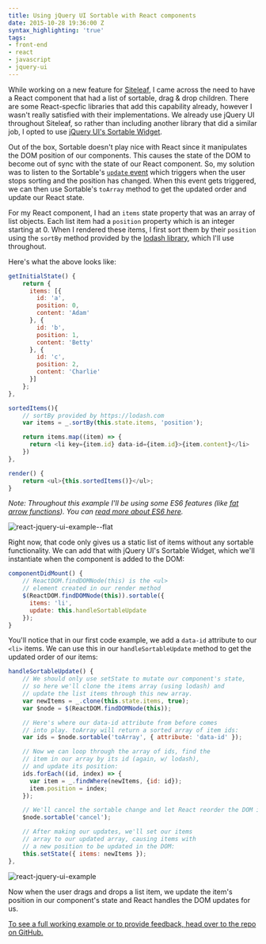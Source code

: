 ```yaml
---
title: Using jQuery UI Sortable with React components
date: 2015-10-28 19:36:00 Z
syntax_highlighting: 'true'
tags:
- front-end
- react
- javascript
- jquery-ui
---
```


While working on a new feature for [Siteleaf](http://www.siteleaf.com), I came across the need to have a React component that had a list of sortable, drag & drop children. There are some React-specfic libraries that add this capability already, however I wasn't really satisfied with their implementations. We already use jQuery UI throughout Siteleaf, so rather than including another library that did a similar job, I opted to use [jQuery UI's Sortable Widget](http://api.jqueryui.com/sortable).

Out of the box, Sortable doesn't play nice with React since it manipulates the DOM position of our components. This causes the state of the DOM to become out of sync with the state of our React component. So, my solution was to listen to the Sortable's [`update` event](http://api.jqueryui.com/sortable/#event-update) which triggers when the user stops sorting and the position has changed. When this event gets triggered, we can then use Sortable's `toArray` method to get the updated order and update our React state.

For my React component, I had an `items` state property that was an array of list objects. Each list item had a `position` property which is an integer starting at 0. When I rendered these items, I first sort them by their `position` using the `sortBy` method provided by the [lodash library](https://lodash.com), which I'll use throughout.

Here's what the above looks like:

```js
getInitialState() {
    return {
      items: [{
        id: 'a',
        position: 0,
        content: 'Adam'
      }, {
        id: 'b',
        position: 1,
        content: 'Betty'
      }, {
        id: 'c',
        position: 2,
        content: 'Charlie'
      }]
    };
},

sortedItems(){
    // sortBy provided by https://lodash.com
    var items = _.sortBy(this.state.items, 'position');

    return items.map((item) => {
      return <li key={item.id} data-id={item.id}>{item.content}</li>
    })
},

render() {
    return <ul>{this.sortedItems()}</ul>;
}
```

_Note: Throughout this example I'll be using some ES6 features (like [fat arrow functions](https://developer.mozilla.org/en-US/docs/Web/JavaScript/Reference/Functions/Arrow_functions)). You can [read more about ES6 here](https://hacks.mozilla.org/category/es6-in-depth/)._

![react-jquery-ui-example--flat](/uploads/react-jquery-ui-example--flat.png)

Right now, that code only gives us a static list of items without any sortable functionality. We can add that with jQuery UI's Sortable Widget, which we'll instantiate when the component is added to the DOM:

```js
componentDidMount() {
    // ReactDOM.findDOMNode(this) is the <ul>
    // element created in our render method
    $(ReactDOM.findDOMNode(this)).sortable({
      items: 'li',
      update: this.handleSortableUpdate
    });
}
```

You'll notice that in our first code example, we add a `data-id` attribute to our `<li>` items. We can use this in our `handleSortableUpdate` method to get the updated order of our items:

```js
handleSortableUpdate() {
    // We should only use setState to mutate our component's state,
    // so here we'll clone the items array (using lodash) and
    // update the list items through this new array.
    var newItems = _.clone(this.state.items, true);
    var $node = $(ReactDOM.findDOMNode(this));

    // Here's where our data-id attribute from before comes
    // into play. toArray will return a sorted array of item ids:
    var ids = $node.sortable('toArray', { attribute: 'data-id' });

    // Now we can loop through the array of ids, find the
    // item in our array by its id (again, w/ lodash),
    // and update its position:
    ids.forEach((id, index) => {
      var item = _.findWhere(newItems, {id: id});
      item.position = index;
    });

    // We'll cancel the sortable change and let React reorder the DOM instead:
    $node.sortable('cancel');

    // After making our updates, we'll set our items
    // array to our updated array, causing items with
    // a new position to be updated in the DOM:
    this.setState({ items: newItems });
},
```

![react-jquery-ui-example](/uploads/react-jquery-ui-example.gif)

Now when the user drags and drops a list item, we update the item's position in our component's state and React handles the DOM updates for us.

[To see a full working example or to provide feedback, head over to the repo on GitHub.](https://github.com/sawyerh/react-jquery-ui-sortable-example)
